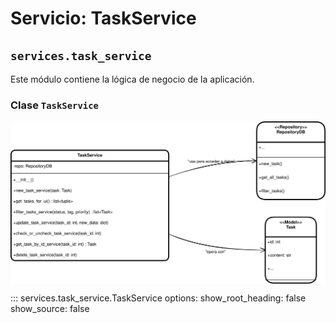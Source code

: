 # Servicio: TaskService

## `services.task_service`

Este módulo contiene la lógica de negocio de la aplicación.

### Clase `TaskService`

<p align="center">
    <img src="/images/class_TaskService.svg"
        alt="Diagrama UML TaskService"
        width="600" align="center"/>
</p>



::: services.task_service.TaskService
    options:
        show_root_heading: false
        show_source: false
